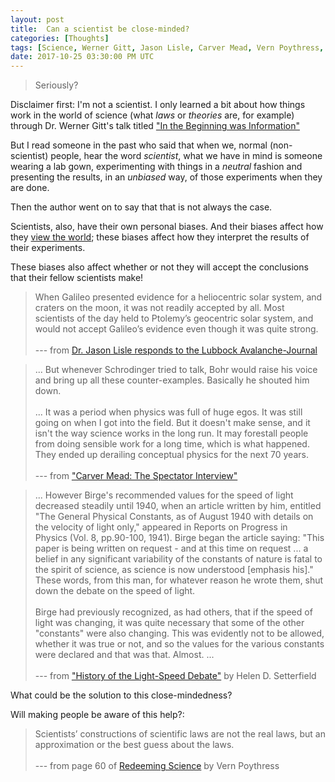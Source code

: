 ```yaml
---
layout: post
title:  Can a scientist be close-minded?
categories: [Thoughts]
tags: [Science, Werner Gitt, Jason Lisle, Carver Mead, Vern Poythress, Worldview]
date: 2017-10-25 03:30:00 PM UTC
---
```


<!-- October 25, 2017 11:30:00 PM Philippine Time -->



> Seriously?

Disclaimer first: I'm not a scientist. I only learned a bit about how things work in the world of science (what _laws_ or _theories_ are, for example) through Dr. Werner Gitt's talk titled ["In the Beginning was Information"](https://www.youtube.com/watch?v=DA0Ojxr4pv0)

But I read someone in the past who said that when we, normal (non-scientist) people, hear the word _scientist_, what we have in mind is someone wearing a lab gown, experimenting with things in a _neutral_ fashion and presenting the results, in an _unbiased_ way, of those experiments when they are done. 

Then the author went on to say that that is not always the case.

<!--more-->

Scientists, also, have their own personal biases. And their biases affect how they [view the world](http://www.jasonlisle.com/2013/09/06/are-you-epistemologically-self-conscious/); these biases affect how they interpret the results of their experiments.

These biases also affect whether or not they will accept the conclusions that their fellow scientists make!



> When Galileo presented evidence for a heliocentric solar system, and craters on the moon, it was not readily accepted by all.  Most scientists of the day held to Ptolemy’s geocentric solar system, and would not accept Galileo’s evidence even though it was quite strong.
<br /><br />
> --- from [Dr. Jason Lisle responds to the Lubbock Avalanche-Journal](https://www.facebook.com/events/1763872090532749/permalink/1795501907369767/)



> ... But whenever Schrodinger tried to talk, Bohr would raise his voice and bring up all these counter-examples. Basically he shouted him down.
<br /><br />
> ... It was a period when physics was full of huge egos. It was still going on when I got into the field. But it doesn't make sense, and it isn't the way science works in the long run. It may forestall people from doing sensible work for a long time, which is what happened. They ended up derailing conceptual physics for the next 70 years.
<br /><br />
> --- from ["Carver Mead: The Spectator Interview"](http://worrydream.com/refs/Mead%20-%20American%20Spectator%20Interview.html)



> ... However Birge's recommended values for the speed of light decreased steadily until 1940, when an article written by him, entitled "The General Physical Constants, as of August 1940 with details on the velocity of light only," appeared in Reports on Progress in Physics (Vol. 8, pp.90-100, 1941). Birge began the article saying: "This paper is being written on request - and at this time on request ... a belief in any significant variability of the constants of nature is fatal to the spirit of science, as science is now understood [emphasis his]." These words, from this man, for whatever reason he wrote them, shut down the debate on the speed of light. 
<br /><br />
> Birge had previously recognized, as had others, that if the speed of light was changing, it was quite necessary that some of the other "constants" were also changing. This was evidently not to be allowed, whether it was true or not, and so the values for the various constants were declared and that was that. Almost. ...
<br /><br />
> --- from ["History of the Light-Speed Debate"](http://www.khouse.org/articles/2002/423/print/) by Helen D. Setterfield 
	
	
What could be the solution to this close-mindedness?

Will making people be aware of this help?:


> Scientists’ constructions of scientific laws are not the real laws, but an approximation or the best guess about the laws. 
<br /><br />
> --- from page 60 of [Redeeming Science](https://frame-poythress.org/wp-content/uploads/2012/08/PoythressVernRedeemingScience.pdf) by Vern Poythress
